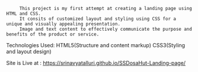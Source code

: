 
         This project is my first attempt at creating a landing page using HTML and CSS.        
         It consits of customized layout and styling using CSS for a unique and visually appealing presentation.
         Image and text content to effectively communicate the purpose and benefits of the product or service.
Technologies Used:
         HTML5(Structure and content markup)
          CSS3(Styling and layout design)

         
Site is Live at : https://srinavyatalluri.github.io/SSDosaHut-Landing-page/  
